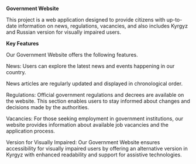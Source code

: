 

**Government Website**

This project is a web application designed to provide citizens with up-to-date information on news, 
regulations, vacancies, and also includes  Kyrgyz and Russian version for visually impaired users.

**Key Features**

Our Government Website offers the following features.

News: Users can explore the latest news and events happening in our country.

News articles are regularly updated and displayed in chronological order.

Regulations: Official government regulations and decrees are available on the website. This section 
enables users to stay informed about changes and decisions made by the authorities.

Vacancies: For those seeking employment in government institutions, our website provides
information about available job vacancies and the application process.

Version for Visually Impaired: Our Government Website ensures accessibility for visually impaired users
by offering an alternative version in Kyrgyz with enhanced readability and support for assistive technologies.

